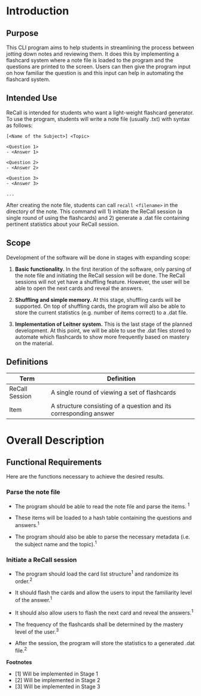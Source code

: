 # Introduction

## Purpose
This CLI program aims to help students in streamlining the process between 
jotting down notes and reviewing them. It does this by implementing a flashcard
system where a note file is loaded to the program and the questions are printed
to the screen. Users can then give the program input on how familiar the question
is and this input can help in automating the flashcard system.

## Intended Use
ReCall is intended for students who want a light-weight flashcard generator. 
To use the program, students will write a note file (usually .txt) with syntax 
as follows: 
```
[<Name of the Subject>] <Topic>

<Question 1>
- <Answer 1>

<Question 2>
- <Answer 2>

<Question 3>
- <Answer 3>

...
```

After creating the note file, students can call `recall <filename>` in the 
directory of the note. This command will 1) initiate the ReCall session 
(a single round of using the flashcards) and 2) generate a .dat file containing
pertinent statistics about your ReCall session.

## Scope 
Development of the software will be done in stages with expanding scope: 

1. **Basic functionality.**  In the first iteration of the software, only 
parsing of the note file and initiating the ReCall session will be done. 
The ReCall sessions will not yet have a shuffling feature. However, the user 
will be able to open the next cards and reveal the answers.

2. **Shuffling and simple memory.** At this stage, shuffling cards will be 
supported. On top of shuffling cards, the program will also be able to store
the current statistics (e.g. number of items correct) to a .dat file.

3. **Implementation of Leitner system.** This is the last stage of the planned
development. At this point, we will be able to use the .dat files stored to 
automate which flashcards to show more frequently based on mastery on the 
material.

## Definitions
| Term           | Definition                                                        |
|----------------|-------------------------------------------------------------------|
| ReCall Session | A single round of viewing a set of flashcards                     |
| Item           | A structure consisting of a question and its corresponding answer |

# Overall Description
## Functional Requirements 

Here are the functions necessary to achieve the desired results.

### **Parse the note file**
* The program should be able to read the note file and parse the items.
<sup>1</sup>

* These items will be loaded to a hash table containing the questions 
and answers.<sup>1</sup>

* The program should also be able to parse the necessary metadata 
(i.e. the subject name and the topic).<sup>1</sup>


### **Initiate a ReCall session**
* The program should load the card list structure<sup>1</sup> 
and randomize its order.<sup>2</sup>

* It should flash the cards and allow the users to input 
the familiarity level of the answer.<sup>1</sup>

* It should also allow users to flash the next card and reveal 
the answers.<sup>1</sup>

* The frequency of the flashcards shall be determined by the mastery
level of the user.<sup>3</sup>

* After the session, the program will store the statistics to 
a generated .dat file.<sup>2</sup>


**Footnotes**

* [1] Will be implemented in Stage 1
* [2] Will be implemented in Stage 2
* [3] Will be implemented in Stage 3
